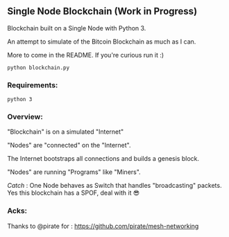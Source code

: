 ## Single Node Blockchain (Work in Progress)

Blockchain built on a Single Node with Python 3.

An attempt to simulate of the Bitcoin Blockchain as much as I can.

More to come in the README. If you're curious run it :)

`python blockchain.py`

### Requirements:

`python 3`

### Overview:

"Blockchain" is on a simulated "Internet"

"Nodes" are "connected" on the "Internet".

The Internet bootstraps all connections and builds a genesis block.

"Nodes" are running "Programs" like "Miners".

_Catch_ : One Node behaves as Switch that handles "broadcasting" packets. Yes this blockchain has a SPOF, deal with it 😎

### Acks:

Thanks to @pirate for : https://github.com/pirate/mesh-networking

